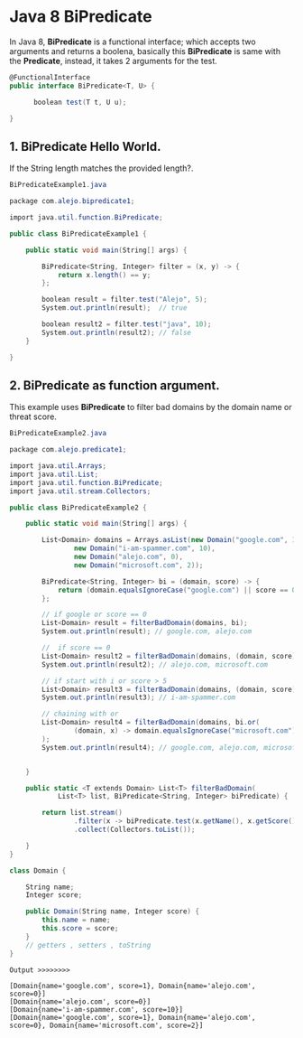 # Java 8 BiPredicate #

In Java 8, **BiPredicate** is a functional interface; which accepts two arguments and returns a boolena, basically this **BiPredicate** is same with the **Predicate**, instead, it takes 2 arguments for the test.


```cs
@FunctionalInterface
public interface BiPredicate<T, U> {

      boolean test(T t, U u);

}
```

## 1. BiPredicate Hello World.

If the String length matches the provided length?.


```cs
BiPredicateExample1.java

package com.alejo.bipredicate1;

import java.util.function.BiPredicate;

public class BiPredicateExample1 {

    public static void main(String[] args) {

        BiPredicate<String, Integer> filter = (x, y) -> {
            return x.length() == y;
        };

        boolean result = filter.test("Alejo", 5);
        System.out.println(result);  // true

        boolean result2 = filter.test("java", 10);
        System.out.println(result2); // false
    }

}
```

## 2. BiPredicate as function argument.

This example uses **BiPredicate**  to filter bad domains by the domain name or threat score.

```cs
BiPredicateExample2.java

package com.alejo.predicate1;

import java.util.Arrays;
import java.util.List;
import java.util.function.BiPredicate;
import java.util.stream.Collectors;

public class BiPredicateExample2 {

    public static void main(String[] args) {

        List<Domain> domains = Arrays.asList(new Domain("google.com", 1),
                new Domain("i-am-spammer.com", 10),
                new Domain("alejo.com", 0),
                new Domain("microsoft.com", 2));

        BiPredicate<String, Integer> bi = (domain, score) -> {
            return (domain.equalsIgnoreCase("google.com") || score == 0);
        };

        // if google or score == 0
        List<Domain> result = filterBadDomain(domains, bi);
        System.out.println(result); // google.com, alejo.com

        //  if score == 0
        List<Domain> result2 = filterBadDomain(domains, (domain, score) -> score == 0);
        System.out.println(result2); // alejo.com, microsoft.com

        // if start with i or score > 5
        List<Domain> result3 = filterBadDomain(domains, (domain, score) -> domain.startsWith("i") && score > 5);
        System.out.println(result3); // i-am-spammer.com

        // chaining with or
        List<Domain> result4 = filterBadDomain(domains, bi.or(
                (domain, x) -> domain.equalsIgnoreCase("microsoft.com"))
        );
        System.out.println(result4); // google.com, alejo.com, microsoft.com


    }

    public static <T extends Domain> List<T> filterBadDomain(
            List<T> list, BiPredicate<String, Integer> biPredicate) {

        return list.stream()
                .filter(x -> biPredicate.test(x.getName(), x.getScore()))
                .collect(Collectors.toList());

    }
}

class Domain {

    String name;
    Integer score;

    public Domain(String name, Integer score) {
        this.name = name;
        this.score = score;
    }
    // getters , setters , toString
}
```

```
Output >>>>>>>>

[Domain{name='google.com', score=1}, Domain{name='alejo.com', score=0}]
[Domain{name='alejo.com', score=0}]
[Domain{name='i-am-spammer.com', score=10}]
[Domain{name='google.com', score=1}, Domain{name='alejo.com', score=0}, Domain{name='microsoft.com', score=2}]
```
